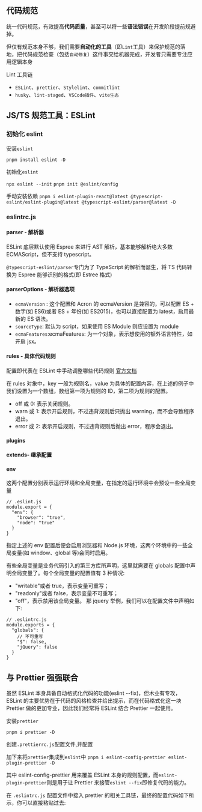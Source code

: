 ## 代码规范

统一代码规范，有效提高**代码质量**，甚至可以将一些**语法错误**在开发阶段提前规避掉。

但仅有规范本身不够，我们需要**自动化的工具**（即`Lint`工具）来保护规范的落地，把代码规范检查（包括`自动修复`）这件事交给机器完成，开发者只需要专注应用逻辑本身

Lint 工具链

- `ESLint`、`prettier`、`Stylelint`、`commitlint`
- `husky`、`lint-staged`、`VSCode插件`、`vite生态`

## JS/TS 规范工具：ESLint

### 初始化 eslint

安装`eslint`

`pnpm install eslint -D`

初始化`eslint`

`npx eslint --init` `pnpm init @eslint/config`

手动安装依赖
`pnpm i eslint-plugin-react@latest @typescript-eslint/eslint-plugin@latest @typescript-eslint/parser@latest -D`

### eslintrc.js

#### parser - 解析器

ESLint 底层默认使用 Espree 来进行 AST 解析，基本能够解析绝大多数 ECMAScript，但不支持 typescript。

`@typescript-eslint/parser`专门为了 TypeScript 的解析而诞生，将 TS 代码转换为 Espree 能够识别的格式(即 Estree 格式)

#### parserOptions - 解析器选项

- `ecmaVersion` : 这个配置和 Acron 的 ecmaVersion 是兼容的，可以配置 ES + 数字(如 ES6)或者 ES + 年份(如 ES2015)，也可以直接配置为 latest，启用最新的 ES 语法。
- `sourceType`: 默认为 script，如果使用 ES Module 则应设置为 module
- `ecmaFeatures`:ecmaFeatures: 为一个对象，表示想使用的额外语言特性，如开启 jsx。

#### rules - 具体代码规则

配置即代表在 ESLint 中手动调整哪些代码规则
[官方文档](https://cn.eslint.org/docs/rules/)

在 rules 对象中，key 一般为规则名，value 为具体的配置内容，在上述的例子中我们设置为一个数组，数组第一项为规则的 ID，第二项为规则的配置。

- off 或 0: 表示关闭规则。
- warn 或 1: 表示开启规则，不过违背规则后只抛出 warning，而不会导致程序退出。
- error 或 2: 表示开启规则，不过违背规则后抛出 error，程序会退出。

#### plugins

#### extends- 继承配置

#### env

这两个配置分别表示运行环境和全局变量，在指定的运行环境中会预设一些全局变量

```
// .eslint.js
module.export = {
  "env": {
    "browser": "true",
    "node": "true"
  }
}
```

指定上述的 env 配置后便会启用浏览器和 Node.js 环境，这两个环境中的一些全局变量(如 window、global 等)会同时启用。

有些全局变量是业务代码引入的第三方库所声明，这里就需要在 globals 配置中声明全局变量了。每个全局变量的配置值有 3 种情况:

- "writable"或者 true，表示变量可重写；
- "readonly"或者 false，表示变量不可重写；
- "off"，表示禁用该全局变量。
  那 jquery 举例，我们可以在配置文件中声明如下:

```
// .eslintrc.js
module.exports = {
  "globals": {
    // 不可重写
    "$": false,
    "jQuery": false
  }
}
```

## 与 Prettier 强强联合

虽然 ESLint 本身具备自动格式化代码的功能(eslint --fix)，但术业有专攻，ESLint 的主要优势在于代码的风格检查并给出提示，而在代码格式化这一块 Prettier 做的更加专业，因此我们经常将 ESLint 结合 Prettier 一起使用。

安装`prettier`

`pnpm i prettier -D`

创建`.prettierrc.js`配置文件,并配置

加下来将`prettier`集成到`eslint`中
`pnpm i eslint-config-prettier eslint-plugin-prettier -D`

其中 eslint-config-prettier 用来覆盖 ESLint 本身的规则配置，而`eslint-plugin-prettier`则是用于让 Prettier 来接管`eslint --fix`即修复代码的能力。

在 `.eslintrc.js` 配置文件中接入 prettier 的相关工具链，最终的配置代码如下所示，你可以直接粘贴过去:
